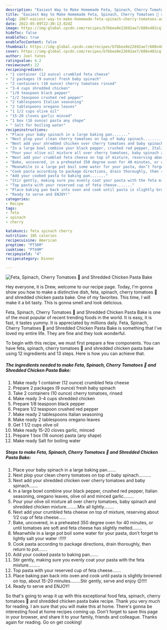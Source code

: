 ```yaml
---
description: "Easiest Way to Make Homemade Feta, Spinach, Cherry Tomatoes 🍅 and Shredded Chicken Pasta Bake"
title: "Easiest Way to Make Homemade Feta, Spinach, Cherry Tomatoes 🍅 and Shredded Chicken Pasta Bake"
slug: 2867-easiest-way-to-make-homemade-feta-spinach-cherry-tomatoes-and-shredded-chicken-pasta-bake
date: 2022-05-09T22:30:13.024Z
image: https://img-global.cpcdn.com/recipes/b7bbea9e22692ae7/680x482cq70/feta-spinach-cherry-tomatoes-and-shredded-chicken-pasta-bake-recipe-main-photo.jpg
hideToc: false
enableToc: true
enableTocContent: false
thumbnail: https://img-global.cpcdn.com/recipes/b7bbea9e22692ae7/680x482cq70/feta-spinach-cherry-tomatoes-and-shredded-chicken-pasta-bake-recipe-main-photo.jpg
cover: https://img-global.cpcdn.com/recipes/b7bbea9e22692ae7/680x482cq70/feta-spinach-cherry-tomatoes-and-shredded-chicken-pasta-bake-recipe-main-photo.jpg
author: Joel Yates
ratingvalue: 4.2
reviewcount: 22
recipeingredient:
- "1 container (12 ounce) crumbled feta cheese"
- "2 packages (9 ounce) fresh baby spinach"
- "2 containers (10 ounce) cherry tomatoes rinsed"
- "3-4 cups shredded chicken"
- "1/8 teaspoon black pepper"
- "1/2 teaspoon crushed red pepper"
- "2 tablespoons Italian seasoning"
- "2 tablespoons oregano leaves"
- "1 1/2 cups olive oil"
- "15-20 cloves garlic minced"
- "1 box (16 ounce) pasta any shape"
- " Salt for boiling water"
recipeinstructions:
- "Place your baby spinach in a large baking pan......."
- "Next plop your clean cherry tomatoes on top of baby spinach.........."
- "Next add your shredded chicken over cherry tomatoes and baby spinach......."
- "In a large bowl combine your black pepper, crushed red pepper, Italian seasoning, oregano leaves, olive oil and minced garlic........"
- "Pour your olive oil mixture all over cherry tomatoes, baby spinach and shredded chicken mixture.........Mix all lightly........"
- "Next add your crumbled feta cheese on top of mixture, reserving about 1/2 cup of feta cheese......"
- "Bake, uncovered, in a preheated 350 degree oven for 40 minutes, or until tomatoes are soft and feta cheese has slightly melted........"
- "Meanwhile in a large pot boil some water for your pasta, don’t forget to lightly salt your water 💧!!!!!"
- "Cook pasta according to package directions, drain thoroughly, then return to pot......."
- "Add your cooked pasta to baking pan......."
- "Stir gently, making sure you evenly coat your pasta with the feta mixture........."
- "Top pasta with your reserved cup of feta cheese......."
- "Place baking pan back into oven and cook until pasta is slightly browned on top, about 15-20 minutes........Stir gently, serve and enjoy 😉!!!!"
- "Ready to serve and ENJOY!"
categories:
- Recipe
tags:
- feta
- spinach
- cherry

katakunci: feta spinach cherry 
nutrition: 105 calories
recipecuisine: American
preptime: "PT36M"
cooktime: "PT49M"
recipeyield: "4"
recipecategory: Dinner

---
```



![Feta, Spinach, Cherry Tomatoes 🍅 and Shredded Chicken Pasta Bake](https://img-global.cpcdn.com/recipes/b7bbea9e22692ae7/680x482cq70/feta-spinach-cherry-tomatoes-and-shredded-chicken-pasta-bake-recipe-main-photo.jpg)

Hey everyone, it is Drew, welcome to our recipe page. Today, I'm gonna show you how to make a distinctive dish, feta, spinach, cherry tomatoes 🍅 and shredded chicken pasta bake. One of my favorites. This time, I will make it a bit tasty. This is gonna smell and look delicious.

Feta, Spinach, Cherry Tomatoes 🍅 and Shredded Chicken Pasta Bake is one of the most popular of recent trending foods in the world. It is easy, it is fast, it tastes yummy. It is appreciated by millions daily. Feta, Spinach, Cherry Tomatoes 🍅 and Shredded Chicken Pasta Bake is something that I've loved my entire life. They are fine and they look wonderful.




To begin with this recipe, we must first prepare a few components. You can have feta, spinach, cherry tomatoes 🍅 and shredded chicken pasta bake using 12 ingredients and 13 steps. Here is how you can achieve that.

<!--inarticleads1-->

##### The ingredients needed to make Feta, Spinach, Cherry Tomatoes 🍅 and Shredded Chicken Pasta Bake:

1. Make ready 1 container (12 ounce) crumbled feta cheese
1. Prepare 2 packages (9 ounce) fresh baby spinach
1. Take 2 containers (10 ounce) cherry tomatoes, rinsed
1. Make ready 3-4 cups shredded chicken
1. Prepare 1/8 teaspoon black pepper
1. Prepare 1/2 teaspoon crushed red pepper
1. Make ready 2 tablespoons Italian seasoning
1. Make ready 2 tablespoons oregano leaves
1. Get 1 1/2 cups olive oil
1. Make ready 15-20 cloves garlic, minced
1. Prepare 1 box (16 ounce) pasta (any shape)
1. Make ready  Salt for boiling water




<!--inarticleads2-->

##### Steps to make Feta, Spinach, Cherry Tomatoes 🍅 and Shredded Chicken Pasta Bake:

1. Place your baby spinach in a large baking pan.......
1. Next plop your clean cherry tomatoes on top of baby spinach..........
1. Next add your shredded chicken over cherry tomatoes and baby spinach.......
1. In a large bowl combine your black pepper, crushed red pepper, Italian seasoning, oregano leaves, olive oil and minced garlic........
1. Pour your olive oil mixture all over cherry tomatoes, baby spinach and shredded chicken mixture.........Mix all lightly........
1. Next add your crumbled feta cheese on top of mixture, reserving about 1/2 cup of feta cheese......
1. Bake, uncovered, in a preheated 350 degree oven for 40 minutes, or until tomatoes are soft and feta cheese has slightly melted........
1. Meanwhile in a large pot boil some water for your pasta, don’t forget to lightly salt your water 💧!!!!!
1. Cook pasta according to package directions, drain thoroughly, then return to pot.......
1. Add your cooked pasta to baking pan.......
1. Stir gently, making sure you evenly coat your pasta with the feta mixture.........
1. Top pasta with your reserved cup of feta cheese.......
1. Place baking pan back into oven and cook until pasta is slightly browned on top, about 15-20 minutes........Stir gently, serve and enjoy 😉!!!!
1. Ready to serve and ENJOY!



So that's going to wrap it up with this exceptional food feta, spinach, cherry tomatoes 🍅 and shredded chicken pasta bake recipe. Thank you very much for reading. I am sure that you will make this at home. There's gonna be interesting food at home recipes coming up. Don't forget to save this page in your browser, and share it to your family, friends and colleague. Thanks again for reading. Go on get cooking!
